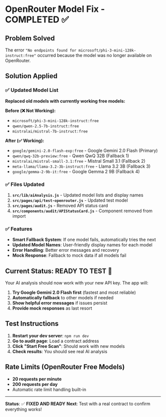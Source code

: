 # OpenRouter Model Fix - COMPLETED ✅

## Problem Solved
The error `"No endpoints found for microsoft/phi-3-mini-128k-instruct:free"` occurred because the model was no longer available on OpenRouter.

## Solution Applied

### ✅ Updated Model List
**Replaced old models with currently working free models:**

**Before (❌ Not Working):**
- `microsoft/phi-3-mini-128k-instruct:free` 
- `qwen/qwen-2.5-7b-instruct:free`
- `mistralai/mistral-7b-instruct:free`

**After (✅ Working):**
- `google/gemini-2.0-flash-exp:free` - Google Gemini 2.0 Flash (Primary)
- `qwen/qwq-32b-preview:free` - Qwen QwQ 32B (Fallback 1)
- `mistralai/mistral-small-3.1:free` - Mistral Small 3.1 (Fallback 2)
- `meta-llama/llama-3.2-3b-instruct:free` - Llama 3.2 3B (Fallback 3)
- `google/gemma-2-9b-it:free` - Google Gemma 2 9B (Fallback 4)

### ✅ Files Updated
1. **`src/lib/aiAnalysis.js`** - Updated model lists and display names
2. **`src/pages/api/test-openrouter.js`** - Updated test model
3. **`src/pages/audit.js`** - Removed API status card
4. **`src/components/audit/APIStatusCard.js`** - Component removed from import

### ✅ Features
- **Smart Fallback System**: If one model fails, automatically tries the next
- **Updated Model Names**: User-friendly display names for each model
- **Error Handling**: Better error messages and recovery
- **Mock Response**: Fallback to mock data if all models fail

## Current Status: READY TO TEST 🚀

Your AI analysis should now work with your new API key. The app will:

1. **Try Google Gemini 2.0 Flash first** (fastest and most reliable)
2. **Automatically fallback** to other models if needed
3. **Show helpful error messages** if issues persist
4. **Provide mock responses** as last resort

## Test Instructions

1. **Restart your dev server**: `npm run dev`
2. **Go to audit page**: Load a contract address
3. **Click "Start Free Scan"**: Should work with new models
4. **Check results**: You should see real AI analysis

## Rate Limits (OpenRouter Free Models)
- **20 requests per minute**
- **200 requests per day**
- Automatic rate limit handling built-in

---

**Status**: ✅ **FIXED AND READY**
**Next**: Test with a real contract to confirm everything works!
